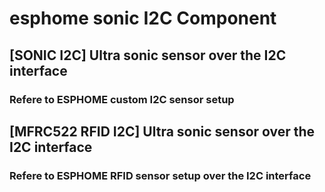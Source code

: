# esphome sonic I2C Component


## [SONIC I2C] Ultra sonic sensor over the I2C interface
### Refere to ESPHOME custom I2C sensor setup

## [MFRC522 RFID I2C] Ultra sonic sensor over the I2C interface
### Refere to ESPHOME RFID sensor setup  over the I2C interface

